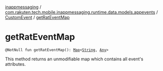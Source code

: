 [inappmessaging](../../index.md) / [com.rakuten.tech.mobile.inappmessaging.runtime.data.models.appevents](../index.md) / [CustomEvent](index.md) / [getRatEventMap](./get-rat-event-map.md)

# getRatEventMap

`@NotNull fun getRatEventMap(): `[`Map`](https://kotlinlang.org/api/latest/jvm/stdlib/kotlin.collections/-map/index.html)`<`[`String`](https://kotlinlang.org/api/latest/jvm/stdlib/kotlin/-string/index.html)`, `[`Any`](https://kotlinlang.org/api/latest/jvm/stdlib/kotlin/-any/index.html)`>`

This method returns an unmodifiable map which contains all event's attributes.

